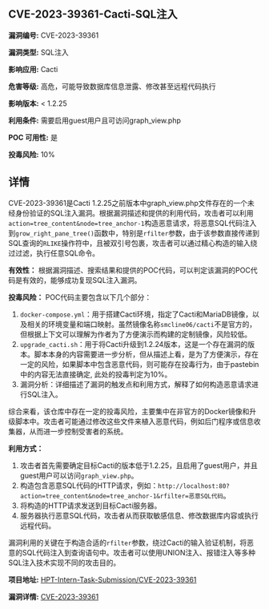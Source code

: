 ## CVE-2023-39361-Cacti-SQL注入

**漏洞编号:** CVE-2023-39361

**漏洞类型:** SQL注入

**影响应用:** Cacti

**危害等级:** 高危，可能导致数据库信息泄露、修改甚至远程代码执行

**影响版本:** < 1.2.25

**利用条件:** 需要启用guest用户且可访问graph_view.php

**POC 可用性:** 是

**投毒风险:** 10%

## 详情

CVE-2023-39361是Cacti 1.2.25之前版本中graph_view.php文件存在的一个未经身份验证的SQL注入漏洞。根据漏洞描述和提供的利用代码，攻击者可以利用`action=tree_content&node=tree_anchor-1`构造恶意请求，将恶意SQL代码注入到`grow_right_pane_tree()`函数中，特别是`rfilter`参数，由于该参数直接传递到SQL查询的`RLIKE`操作符中，且被双引号包裹，攻击者可以通过精心构造的输入绕过过滤，执行任意SQL命令。

**有效性：**
根据漏洞描述、搜索结果和提供的POC代码，可以判定该漏洞的POC代码是有效的，能够成功复现SQL注入漏洞。

**投毒风险：**
POC代码主要包含以下几个部分：
1.  `docker-compose.yml`：用于搭建Cacti环境，指定了Cacti和MariaDB镜像，以及相关的环境变量和端口映射。虽然镜像名称`smcline06/cacti`不是官方的，但根据上下文可以理解为作者为了方便演示而构建的定制镜像，风险较低。
2.  `upgrade_cacti.sh`：用于将Cacti升级到1.2.24版本，这是一个存在漏洞的版本。脚本本身的内容需要进一步分析，但从描述上看，是为了方便演示，存在一定的风险，如果脚本中包含恶意代码，则可能存在投毒行为，由于pastebin中的内容无法直接确定, 此处的投毒判定为10%。
3.  漏洞分析：详细描述了漏洞的触发点和利用方式，解释了如何构造恶意请求进行SQL注入。

综合来看，该仓库中存在一定的投毒风险，主要集中在非官方的Docker镜像和升级脚本中。攻击者可能通过修改这些文件来植入恶意代码，例如后门程序或信息收集器，从而进一步控制受害者的系统。

**利用方式：**
1.  攻击者首先需要确定目标Cacti的版本低于1.2.25，且启用了guest用户，并且guest用户可以访问`graph_view.php`。
2.  构造包含恶意SQL代码的HTTP请求，例如：`http://localhost:80?action=tree_content&node=tree_anchor-1&rfilter=恶意SQL代码`。
3.  将构造的HTTP请求发送到目标Cacti服务器。
4.  服务器执行恶意SQL代码，攻击者从而获取敏感信息、修改数据库内容或执行远程代码。

漏洞利用的关键在于构造合适的`rfilter`参数，绕过Cacti的输入验证机制，将恶意的SQL代码注入到查询语句中。攻击者可以使用UNION注入、报错注入等多种SQL注入技术实现不同的攻击目的。

**项目地址:** [HPT-Intern-Task-Submission/CVE-2023-39361](https://github.com/HPT-Intern-Task-Submission/CVE-2023-39361)

**漏洞详情:** [CVE-2023-39361](https://nvd.nist.gov/vuln/detail/CVE-2023-39361)